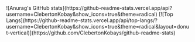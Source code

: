 <span>
  ![Anurag's GitHub stats](https://github-readme-stats.vercel.app/api?username=ClebertonKobay&show_icons=true&theme=radical) 
</span>
<span>
  [![Top Langs](https://github-readme-stats.vercel.app/api/top-langs/?username=ClebertonKobay&show_icons=true&theme=radical&layout=donut-vertical)](https://github.com/ClebertonKobays/github-readme-stats) 
</span>
